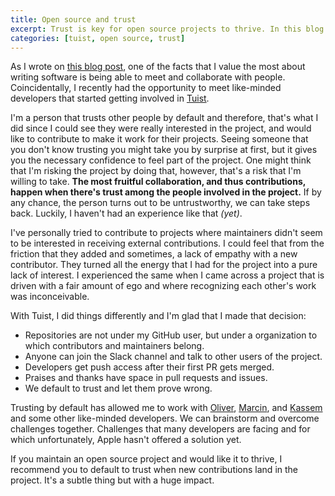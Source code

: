 ```yaml
---
title: Open source and trust
excerpt: Trust is key for open source projects to thrive. In this blog post I explain what trust has meant for Tuist.
categories: [tuist, open source, trust]
---
```


As I wrote on [this blog post](/2019/03/01/software-and-people), one of the facts that I value the most about writing software is being able to meet and collaborate with people. Coincidentally, I recently had the opportunity to meet like-minded developers that started getting involved in [Tuist](https://tuist.io).

I'm a person that trusts other people by default and therefore, that's what I did since I could see they were really interested in the project, and would like to contribute to make it work for their projects. Seeing someone that you don't know trusting you might take you by surprise at first, but it gives you the necessary confidence to feel part of the project. One might think that I'm risking the project by doing that, however, that's a risk that I'm willing to take. **The most fruitful collaboration, and thus contributions, happen when there's trust among the people involved in the project.** If by any chance, the person turns out to be untrustworthy, we can take steps back. Luckily, I haven't had an experience like that _(yet)_.

I've personally tried to contribute to projects where maintainers didn't seem to be interested in receiving external contributions. I could feel that from the friction that they added and sometimes, a lack of empathy with a new contributor. They turned all the energy that I had for the project into a pure lack of interest. I experienced the same when I came across a project that is driven with a fair amount of ego and where recognizing each other's work was inconceivable.

With Tuist, I did things differently and I'm glad that I made that decision:

- Repositories are not under my GitHub user, but under a organization to which contributors and maintainers belong.
- Anyone can join the Slack channel and talk to other users of the project.
- Developers get push access after their first PR gets merged.
- Praises and thanks have space in pull requests and issues.
- We default to trust and let them prove wrong.

Trusting by default has allowed me to work with [Oliver](https://github.com/ollieatkinson), [Marcin](https://github.com/marciniwanicki), and [Kassem](https://github.com/kwridan) and some other like-minded developers. We can brainstorm and overcome challenges together. Challenges that many developers are facing and for which unfortunately, Apple hasn't offered a solution yet.

If you maintain an open source project and would like it to thrive, I recommend you to default to trust when new contributions land in the project. It's a subtle thing but with a huge impact.
